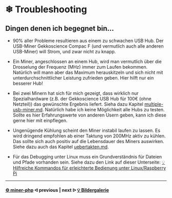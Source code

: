 # ❄ Troubleshooting

## Dingen denen ich begegnet bin...

* 90% aller Probleme resultieren aus einem zu schwachen USB Hub. Der USB-Miner Gekkoscience Compac F (und vermutlich auch alle anderen USB-Miner) will Strom, und zwar nicht zu knapp.

* Ein Miner, angeschlossen an einem Hub, wird man vermutlich über die Drosselung der Frequenz (MHz) immer zum Laufen bekommen. Natürlich will mann aber das Maximum herauskitzeln und sich nicht mit unterdurchschnittlicher Leistung zufrieden geben. Hier hilft nur ein besserer Hub!

* Bei zwei Minern hat sich für mich gezeigt, dass wirklich nur Spezialhardware (z.B. der Gekkoscience USB Hub für 100€ (ohne Netzteil)) das gewünschte Ergebnis liefert. Sieha dazu Kapitel [multiple-usb-miner.md](multiple-usb-miner.md "mention"). Natürlich habe ich keine Möglichkeit alle Hubs zu testen. Sollte es hier Erfahrungswerte von anderen Usern geben, kann ich diese gerne hier mit einpflegen.

* Ungenügende Kühlung scheint den Miner instabil laufen zu lassen. Es wird dringend empfohlen ab einer Taktung von 200MHz aktiv zu kühlen. Das sollte sich auch positiv auf die Lebensdauer des Miners auswirken. Siehe dazu auch das Kapitel [uebertakten.md](uebertakten.md "mention").

* Für das Debugging unter Linux muss ein Grundverständnis für Dateien und Pfade vorhanden sein. Siehe dazu den Link auf dieser Unterseite: [💡 Hilfreiche Kommandos für erleichterte Bedienung unter Linux/Raspberry Pi](LinuxCommands.md)

---

#### [⚙️ miner-php](/miner-php.md)  ᐊ  previous | next  ᐅ  [💡 Bildergalerie](Galerie.md)
